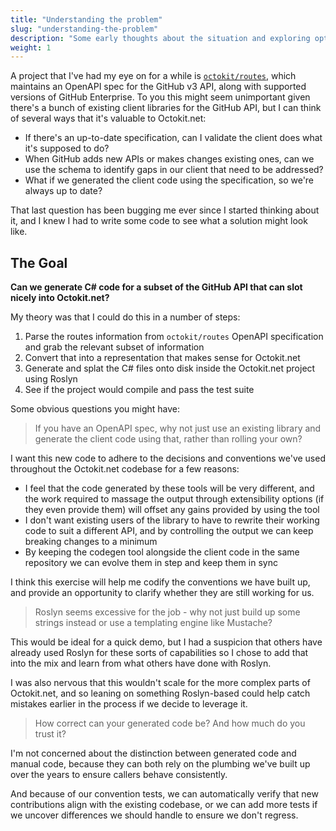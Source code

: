```yaml
---
title: "Understanding the problem"
slug: "understanding-the-problem"
description: "Some early thoughts about the situation and exploring options available - it's been a few years since I've been active with the project and a lot has changed around the GitHub API landscape."
weight: 1
---
```


A project that I've had my eye on for a while is [`octokit/routes`](https://github.com/octokit/routes),
which maintains an OpenAPI spec for the GitHub v3 API, along with supported
versions of GitHub Enterprise. To you this might seem unimportant given there's
a bunch of existing client libraries for the GitHub API, but I can think of
several ways that it's valuable to Octokit.net:

 - If there's an up-to-date specification, can I validate the client does what
   it's supposed to do?
 - When GitHub adds new APIs or makes changes existing ones, can we use the
   schema to identify gaps in our client that need to be addressed?
 - What if we generated the client code using the specification, so we're
   always up to date?

That last question has been bugging me ever since I started thinking about it,
and I knew I had to write some code to see what a solution might look like.

## The Goal

**Can we generate C# code for a subset of the GitHub API that can slot nicely
into Octokit.net?**

My theory was that I could do this in a number of steps:

 1. Parse the routes information from `octokit/routes` OpenAPI specification
    and grab the relevant subset of information
 2. Convert that into a representation that makes sense for Octokit.net
 3. Generate and splat the C# files onto disk inside the Octokit.net project
   using Roslyn
 4. See if the project would compile and pass the test suite

Some obvious questions you might have:

> If you have an OpenAPI spec, why not just use an existing library and generate
the client code using that, rather than rolling your own?

I want this new code to adhere to the decisions and conventions we've used
throughout the Octokit.net codebase for a few reasons:

 - I feel that the code generated by these tools will be very different, and the
   work required to massage the output through extensibility options (if they
   even provide them) will offset any gains provided by using the tool
 - I don't want existing users of the library to have to rewrite their working
   code to suit a different API, and by controlling the output we can keep
   breaking changes to a minimum
 - By keeping the codegen tool alongside the client code in the same repository
   we can evolve them in step and keep them in sync

I think this exercise will help me codify the conventions we have built up, and
provide an opportunity to clarify whether they are still working for us.

> Roslyn seems excessive for the job - why not just build up some strings
instead or use a templating engine like Mustache?

This would be ideal for a quick demo, but I had a suspicion that others have
already used Roslyn for these sorts of capabilities so I chose to
add that into the mix and learn from what others have done with Roslyn.

I was also nervous that this wouldn't scale for the more complex parts of
Octokit.net, and so leaning on something Roslyn-based could help catch mistakes
earlier in the process if we decide to leverage it.

> How correct can your generated code be? And how much do you trust it?

I'm not concerned about the distinction between generated code and manual code,
because they can both rely on the plumbing we've built up over the years to
ensure callers behave consistently.

And because of our convention tests, we can automatically verify that new
contributions align with the existing codebase, or we can add more tests if we
uncover differences we should handle to ensure we don't regress.
